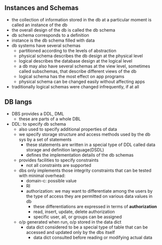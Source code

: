 ## Instances and Schemas
- the collection of information stored in the db at a particular moment is called an instance of the db
- the overall design of the db is called the db schema
- db schema corresponds to a definition
- instance is the db schema filled with data
- db systems have several schemas
	- partitioned according to the levels of abstraction
	- physical schema describes the db design at the physical level
	- logical describes the database design at the logical level
	- a db may also have several schemas at the view level, sometimes called subschemas, that describe different views of the db
	- logical schema has the most effect on app programs
	- physical schema can be changed easily without affecting apps
- traditionally logical schemas were changed infrequently, if at all
## DB langs
- DBS provides a DDL, DML
	- these are parts of a whole DBL
- DDL: to specify db schema
	- also used to specify additional properties of data
	- we specify storage structure and access methods used by the db sys by a set of statements 
		- these statements are written in a special type of DDL called data storage and definition language(DSDL)
		- defines the implementation details of the db schemas
	- provides facilities to specify constraints
		- not all constraints are supported
	- dbs only implements those integrity constraints that can be tested with minimal overhead:
		- domain-c: possible value
		- RI
		- authorization: we may want to differentiate among the users by the type of access they are permitted on various data values in db
			- these differentiations are expressed in terms of **authorization**
			- read, insert, update, delete authorization
			- specific user, all, or groups can be assigned
	- o/p generated when run, o/p stored in the data dict
		- data dict considered to be a special type of table that can be accessed and updated only by the dbs itself
			- data dict consulted before reading or modifying actual data